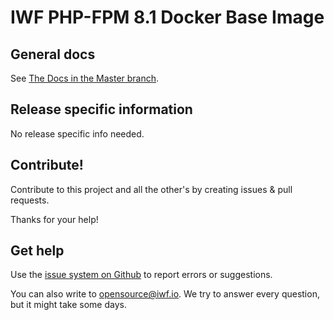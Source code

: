 # IWF PHP-FPM 8.1 Docker Base Image


## General docs

See [The Docs in the Master branch](https://github.com/iwf-web/docker-phpfpm).


## Release specific information

No release specific info needed.


## Contribute!

Contribute to this project and all the other's by creating issues & pull requests.

Thanks for your help!


## Get help

Use the [issue system on Github](https://github.com/iwf-web/docker-phpfpm) to report errors or suggestions.

You can also write to opensource@iwf.io. We try to answer every question, but it might take some days.

 
